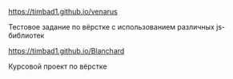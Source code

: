 https://timbad1.github.io/venarus

Тестовое задание по вёрстке с использованием различных js-библиотек

https://timbad1.github.io/Blanchard

Курсовой проект по вёрстке 
